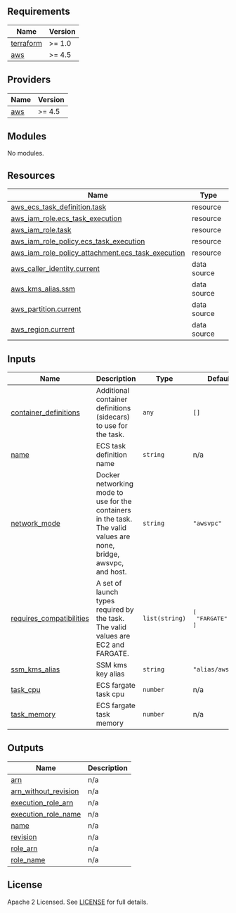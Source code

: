 ## Requirements

| Name | Version |
|------|---------|
| <a name="requirement_terraform"></a> [terraform](#requirement\_terraform) | >= 1.0 |
| <a name="requirement_aws"></a> [aws](#requirement\_aws) | >= 4.5 |

## Providers

| Name | Version |
|------|---------|
| <a name="provider_aws"></a> [aws](#provider\_aws) | >= 4.5 |

## Modules

No modules.

## Resources

| Name | Type |
|------|------|
| [aws_ecs_task_definition.task](https://registry.terraform.io/providers/hashicorp/aws/latest/docs/resources/ecs_task_definition) | resource |
| [aws_iam_role.ecs_task_execution](https://registry.terraform.io/providers/hashicorp/aws/latest/docs/resources/iam_role) | resource |
| [aws_iam_role.task](https://registry.terraform.io/providers/hashicorp/aws/latest/docs/resources/iam_role) | resource |
| [aws_iam_role_policy.ecs_task_execution](https://registry.terraform.io/providers/hashicorp/aws/latest/docs/resources/iam_role_policy) | resource |
| [aws_iam_role_policy_attachment.ecs_task_execution](https://registry.terraform.io/providers/hashicorp/aws/latest/docs/resources/iam_role_policy_attachment) | resource |
| [aws_caller_identity.current](https://registry.terraform.io/providers/hashicorp/aws/latest/docs/data-sources/caller_identity) | data source |
| [aws_kms_alias.ssm](https://registry.terraform.io/providers/hashicorp/aws/latest/docs/data-sources/kms_alias) | data source |
| [aws_partition.current](https://registry.terraform.io/providers/hashicorp/aws/latest/docs/data-sources/partition) | data source |
| [aws_region.current](https://registry.terraform.io/providers/hashicorp/aws/latest/docs/data-sources/region) | data source |

## Inputs

| Name | Description | Type | Default | Required |
|------|-------------|------|---------|:--------:|
| <a name="input_container_definitions"></a> [container\_definitions](#input\_container\_definitions) | Additional container definitions (sidecars) to use for the task. | `any` | `[]` | no |
| <a name="input_name"></a> [name](#input\_name) | ECS task definition name | `string` | n/a | yes |
| <a name="input_network_mode"></a> [network\_mode](#input\_network\_mode) | Docker networking mode to use for the containers in the task. The valid values are none, bridge, awsvpc, and host. | `string` | `"awsvpc"` | no |
| <a name="input_requires_compatibilities"></a> [requires\_compatibilities](#input\_requires\_compatibilities) | A set of launch types required by the task. The valid values are EC2 and FARGATE. | `list(string)` | <pre>[<br>  "FARGATE"<br>]</pre> | no |
| <a name="input_ssm_kms_alias"></a> [ssm\_kms\_alias](#input\_ssm\_kms\_alias) | SSM kms key alias | `string` | `"alias/aws/ssm"` | no |
| <a name="input_task_cpu"></a> [task\_cpu](#input\_task\_cpu) | ECS fargate task cpu | `number` | n/a | yes |
| <a name="input_task_memory"></a> [task\_memory](#input\_task\_memory) | ECS fargate task memory | `number` | n/a | yes |

## Outputs

| Name | Description |
|------|-------------|
| <a name="output_arn"></a> [arn](#output\_arn) | n/a |
| <a name="output_arn_without_revision"></a> [arn\_without\_revision](#output\_arn\_without\_revision) | n/a |
| <a name="output_execution_role_arn"></a> [execution\_role\_arn](#output\_execution\_role\_arn) | n/a |
| <a name="output_execution_role_name"></a> [execution\_role\_name](#output\_execution\_role\_name) | n/a |
| <a name="output_name"></a> [name](#output\_name) | n/a |
| <a name="output_revision"></a> [revision](#output\_revision) | n/a |
| <a name="output_role_arn"></a> [role\_arn](#output\_role\_arn) | n/a |
| <a name="output_role_name"></a> [role\_name](#output\_role\_name) | n/a |

## License

Apache 2 Licensed. See [LICENSE](https://github.com/TechHoldingLLC/terraform-aws-ecs-task-definition/blob/main/LICENSE) for full details.